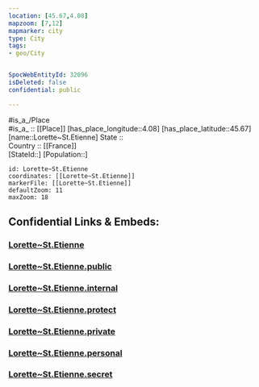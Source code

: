 ```yaml
---
location: [45.67,4.08] 
mapzoom: [7,12] 
mapmarker: city 
type: City
tags:
- geo/City


SpocWebEntityId: 32096
isDeleted: false
confidential: public

---
```

#is_a_/Place  
#is_a_ :: [[Place]] 
[has_place_longitude::4.08] 
[has_place_latitude::45.67] 
[name::Lorette~St.Etienne] 
State ::  
Country :: [[France]]  
[StateId::] 
[Population::] 



```leaflet
id: Lorette~St.Etienne
coordinates: [[Lorette~St.Etienne]] 
markerFile: [[Lorette~St.Etienne]] 
defaultZoom: 11 
maxZoom: 18
```


## Confidential Links & Embeds: 

### [Lorette~St.Etienne](/_Standards/Earth/Continent/Europe/Europe~West/France/regions~France/Auvergne-Rhône-Alpes/departments~Auvergne-Rhône-Alpes/Loire/communes~Loire/Montbrison/cities~Montbrison/Lorette~St.Etienne.md) 

### [Lorette~St.Etienne.public](/_public/Earth/Continent/Europe/Europe~West/France/regions~France/Auvergne-Rhône-Alpes/departments~Auvergne-Rhône-Alpes/Loire/communes~Loire/Montbrison/cities~Montbrison/Lorette~St.Etienne.public.md) 

### [Lorette~St.Etienne.internal](/_internal/Earth/Continent/Europe/Europe~West/France/regions~France/Auvergne-Rhône-Alpes/departments~Auvergne-Rhône-Alpes/Loire/communes~Loire/Montbrison/cities~Montbrison/Lorette~St.Etienne.internal.md) 

### [Lorette~St.Etienne.protect](/_protect/Earth/Continent/Europe/Europe~West/France/regions~France/Auvergne-Rhône-Alpes/departments~Auvergne-Rhône-Alpes/Loire/communes~Loire/Montbrison/cities~Montbrison/Lorette~St.Etienne.protect.md) 

### [Lorette~St.Etienne.private](/_private/Earth/Continent/Europe/Europe~West/France/regions~France/Auvergne-Rhône-Alpes/departments~Auvergne-Rhône-Alpes/Loire/communes~Loire/Montbrison/cities~Montbrison/Lorette~St.Etienne.private.md) 

### [Lorette~St.Etienne.personal](/_personal/Earth/Continent/Europe/Europe~West/France/regions~France/Auvergne-Rhône-Alpes/departments~Auvergne-Rhône-Alpes/Loire/communes~Loire/Montbrison/cities~Montbrison/Lorette~St.Etienne.personal.md) 

### [Lorette~St.Etienne.secret](/_secret/Earth/Continent/Europe/Europe~West/France/regions~France/Auvergne-Rhône-Alpes/departments~Auvergne-Rhône-Alpes/Loire/communes~Loire/Montbrison/cities~Montbrison/Lorette~St.Etienne.secret.md)

